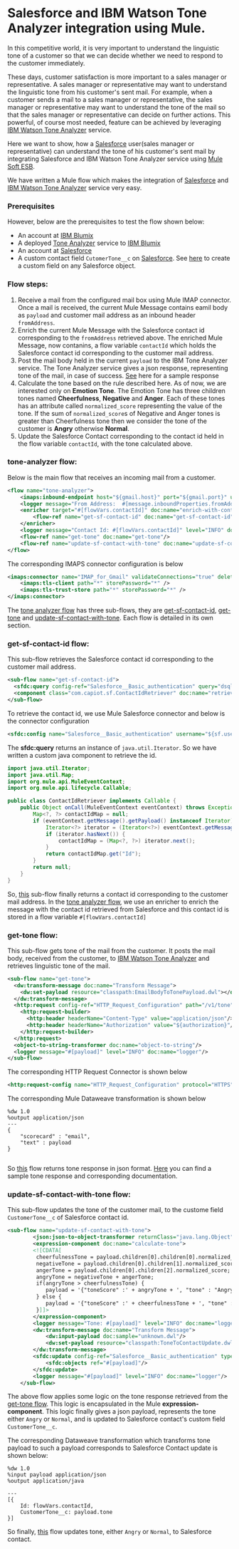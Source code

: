 # Salesforce and IBM Watson Tone Analyzer integration using Mule.

In this competitive world, it is very important to understand the linguistic tone of a customer so that we can decide whether we need to respond to the customer immediately.

These days, customer satisfaction is more important to a sales manager or representative. A sales manager or representative may want to understand the linguistic tone from his customer's sent mail. For example, when a customer sends a mail to a sales manager or representative, the sales manager or representative may want to understand the tone of the mail so that the sales manager or representative can decide on further actions. This powerful, of course most needed, feature can be achieved by leveraging [IBM Watson Tone Analyzer](http://www.ibm.com/smarterplanet/us/en/ibmwatson/developercloud/tone-analyzer.html) service. 

Here we want to show, how a [Salesforce](https://en.wikipedia.org/wiki/Salesforce.com) user(sales manager or representative) can understand the tone of his customer's sent mail by integrating Salesforce and IBM Watson Tone Analyzer service using [Mule Soft ESB](https://www.mulesoft.org/what-mule-esb).

We have written a Mule flow which makes the integration of [Salesforce](https://en.wikipedia.org/wiki/Salesforce.com) and [IBM Watson Tone Analyzer](http://www.ibm.com/smarterplanet/us/en/ibmwatson/developercloud/tone-analyzer.html) service very easy.

### Prerequisites
However, below are the prerequisites to test the flow shown below:

* An account at [IBM Blumix](https://console.ng.bluemix.net/)
* A deployed [Tone Analyzer](https://console.ng.bluemix.net/catalog/tone-analyzer/) service to [IBM Blumix](https://console.ng.bluemix.net/)
* An account at [Salesforce](https://login.salesforce.com/)
* A custom contact field `CutomerTone__c` on [Salesforce](https://login.salesforce.com/). See [here](https://help.salesforce.com/HTViewHelpDoc?id=adding_fields.htm) to create a custom field on any Salesforce object.

### <a name="flow-steps"> Flow steps:
1. Receive a mail from the configured mail box using Mule IMAP connector. Once a mail is received, the current Mule Message contains eamil body as `payload` and customer mail address as an inbound header `fromAddress`.
2. Enrich the current Mule Message with the Salesforce contact id corresponding to the `fromAddress` retrieved above. The enriched Mule Message, now contanins, a flow variable `contactId` which holds the Salesforce contact id corresponding to the customer mail address.
3. Post the mail body held in the current `payload` to the IBM Tone Analyzer service. The Tone Analyzer service gives a json response, representing tone of the mail, in case of success. [See]() here for a sample response
4. Calculate the tone based on the rule described here. As of now, we are interested only on **Emotion Tone**. The Emotion Tone has three children tones named **Cheerfulness**, **Negative** and **Anger**. Each of these tones has an attribute called `normalized_score` representing the value of the tone. If the sum of `normalized_score`s of Negative and Anger tones is greater than Cheerfulness tone then we consider the tone of the customer is **Angry** otherwise **Normal**.
5. Update the Salesforce Contact corresponding to the contact id held in the flow variable `contactId`, with the tone calculated above.

### <a name="tone-analyzer"></a>tone-analyzer flow:
Below is the main flow that receives an incoming mail from a customer.
```xml
<flow name="tone-analyzer">
    <imaps:inbound-endpoint host="${gmail.host}" port="${gmail.port}" user="${gmail.user}" password="${gmail.password}" connector-ref="IMAP_for_Gmail" responseTimeout="10000" doc:name="imap"/>
    <logger message="From Address:  #[message.inboundProperties.fromAddress] - To Address: #[message.inboundProperties.toAddresses] - Subject: #[message.inboundProperties.subject] - Payload: #[payload]" level="INFO" doc:name="logger"/>
    <enricher target="#[flowVars.contactId]" doc:name="enrich-with-contact-id">
        <flow-ref name="get-sf-contact-id" doc:name="get-sf-contact-id"/>
    </enricher>
    <logger message="Contact Id: #[flowVars.contactId]" level="INFO" doc:name="logger"/>
    <flow-ref name="get-tone" doc:name="get-tone"/>
    <flow-ref name="update-sf-contact-with-tone" doc:name="update-sf-contact-with-tone"/>
</flow>
```
The corresponding IMAPS connector configuration is below
```xml
<imaps:connector name="IMAP_for_Gmail" validateConnections="true" deleteReadMessages="false" doc:name="IMAP" checkFrequency="1000">
	<imaps:tls-client path="*" storePassword="*" />
	<imaps:tls-trust-store path="*" storePassword="*" />
</imaps:connector>
```
The [tone analyzer flow](#tone-analyzer) has three sub-flows, they are [get-sf-contact-id](#get-sf-contact-id), [get-tone](#get-tone) and [update-sf-contact-with-tone](#update-sf-contact-with-tone). Each flow is detailed in its own section. 

### <a name="get-sf-contact-id"></a>get-sf-contact-id flow:
This sub-flow retrieves the Salesforce contact id corresponding to the customer mail address. 
```xml
<sub-flow name="get-sf-contact-id">
  <sfdc:query config-ref="Salesforce__Basic_authentication" query="dsql:SELECT Id FROM Contact WHERE email = #["'" + org.apache.commons.lang3.StringUtils.substringBetween(message.inboundProperties.fromAddress, "<", ">") + "'"]" doc:name="get-sf-contact-id"/>
  <component class="com.capiot.sf.ContactIdRetriever" doc:name="retrieve-contact-id"/>
</sub-flow>
```
To retrieve the contact id, we use Mule Salesforce connector and below is the connector configuration
```xml
<sfdc:config name="Salesforce__Basic_authentication" username="${sf.username}" password="${sf.password}" securityToken="${sf.securityToken}" doc:name="Salesforce: Basic authentication"/>
```
The **sfdc:query** returns an instance of `java.util.Iterator`. So we have written a custom java component to retrieve the id.
```java
import java.util.Iterator;
import java.util.Map;
import org.mule.api.MuleEventContext;
import org.mule.api.lifecycle.Callable;

public class ContactIdRetriever implements Callable {
	public Object onCall(MuleEventContext eventContext) throws Exception {
		Map<?, ?> contactIdMap = null;
		if (eventContext.getMessage().getPayload() instanceof Iterator) {
			Iterator<?> iterator = (Iterator<?>) eventContext.getMessage().getPayload();
			if (iterator.hasNext()) {
				contactIdMap = (Map<?, ?>) iterator.next();
			}
			return contactIdMap.get("Id");
		} 
		return null;
	}
}
```
So, [this](#get-sf-contact-id) sub-flow finally returns a contact id corresponding to the customer mail address. In the [tone analyzer flow](#tone-analyzer), we use an enricher to enrich the message with the contact id retrieved from Salesforce and this contact id is stored in a flow variable `#[flowVars.contactId]`

### <a name="get-tone"></a>get-tone flow:
This sub-flow gets tone of the mail from the customer. It posts the mail body, received from the customer, to [IBM Watson Tone Analyzer](http://www.ibm.com/smarterplanet/us/en/ibmwatson/developercloud/tone-analyzer.html) and retrieves linguistic tone of the mail.
```xml
<sub-flow name="get-tone">
  <dw:transform-message doc:name="Transform Message">
    <dw:set-payload resource="classpath:EmailBodyToTonePayload.dwl"></dw:set-payload>
  </dw:transform-message>
  <http:request config-ref="HTTP_Request_Configuration" path="/v1/tone" method="POST" port="443" doc:name="get-tone">
    <http:request-builder>
      <http:header headerName="Content-Type" value="application/json"/>
      <http:header headerName="Authorization" value="${authorization}"/>
    </http:request-builder>
  </http:request>
  <object-to-string-transformer doc:name="object-to-string"/>
  <logger message="#[payload]" level="INFO" doc:name="logger"/>
</sub-flow>
```
The corresponding HTTP Request Connector is shown below
```xml
<http:request-config name="HTTP_Request_Configuration" protocol="HTTPS" host="gateway.watsonplatform.net" port="443" basePath="tone-analyzer-experimental/api" doc:name="Tone_Analyzer_HTTP_Request_Configuration"/>
```
The corresponding Mule Dataweave transformation is shown below
```text
%dw 1.0
%output application/json
---
{
	"scorecard" : "email",
	"text" : payload
}
		
```
So [this](#get-tone) flow returns tone response in json format. [Here](http://www.ibm.com/smarterplanet/us/en/ibmwatson/developercloud/doc/tone-analyzer/output.shtml#api-tone) you can find a sample tone response and corresponding documentation.

### <a name="update-sf-contact-with-tone"></a>update-sf-contact-with-tone flow:
This sub-flow updates the tone of the customer mail, to the custome field `CustomerTone__c` of Salesforce contact id.
```xml
<sub-flow name="update-sf-contact-with-tone">
        <json:json-to-object-transformer returnClass="java.lang.Object" doc:name="json-to-object"/>
        <expression-component doc:name="calculate-tone">
        <![CDATA[
         cheerfulnessTone = payload.children[0].children[0].normalized_score;
         negativeTone = payload.children[0].children[1].normalized_score;
         angerTone = payload.children[0].children[2].normalized_score;
         angryTone = negativeTone + angerTone;
         if(angryTone > cheerfulnessTone) {
	   		payload = '{"toneScore" :' + angryTone + ', "tone" : "Angry"}';
         } else {
	   		payload = '{"toneScore" :' + cheerfulnessTone + ', "tone" : "Normal"}';
         }]]>
        </expression-component>
        <logger message="Tone: #[payload]" level="INFO" doc:name="logger"/>
        <dw:transform-message doc:name="Transform Message">
            <dw:input-payload doc:sample="unknown.dwl"/>
            <dw:set-payload resource="classpath:ToneToContactUpdate.dwl"/>
        </dw:transform-message>
        <sfdc:update config-ref="Salesforce__Basic_authentication" type="Contact" doc:name="save-mail-tone">
            <sfdc:objects ref="#[payload]"/>
        </sfdc:update>
        <logger message="#[payload]" level="INFO" doc:name="logger"/>
    </sub-flow>
```
The above flow applies some logic on the tone response retrieved from the [get-tone flow](#get-tone). This logic is encapsulated in the Mule **expression-component**. This logic finally gives a json payload, represents the tone either `Angry` or `Normal`, and is updated to Salesforce contact's custom field `CustomerTone__c`. 

The corresponding Dataweave transformation which transforms tone payload to such a payload corresponds to Salesforce Contact update is shown below:
```text
%dw 1.0
%input payload application/json
%output application/java

---
[{
	Id: flowVars.contactId,
	CustomerTone__c: payload.tone
}]
```
So finally, [this](#update-sf-contact-with-tone) flow updates tone, either `Angry` or `Normal`, to Salesforce contact.
